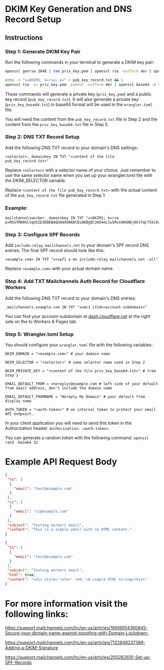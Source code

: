 # DKIM Key Generation and DNS Record Setup

## Instructions

### Step 1: Generate DKIM Key Pair

Run the following commands in your terminal to generate a DKIM key pair:

```bash
openssl genrsa 2048 | tee priv_key.pem | openssl rsa -outform der | openssl base64 -A > priv_key_base64.txt
```
```bash
echo -n "v=DKIM1; k=rsa; p=" > pub_key_record.txt && \
openssl rsa -in priv_key.pem -pubout -outform der | openssl base64 -A >> pub_key_record.txt
```

These commands will generate a private key (`priv_key.pem`) and a public key record (`pub_key_record.txt`). It will also generate a private key (`priv_key_base64.txt`) in base64 format will be used in the `wrangler.toml` file.

You will need the content from the `pub_key_record.txt` file in Step 2 and the content from the `priv_key_base64.txt` file in Step 5.

### Step 2: DNS TXT Record Setup

Add the following DNS TXT record to your domain's DNS settings:

```plaintext
<selector>._domainkey IN TXT "<content of the file pub_key_record.txt>"
```

Replace `<selector>` with a selector name of your choice. Just remember to use the same selector name when you set up your wrangler.toml file with the DKIM_SELECTOR variable.

Replace `<content of the file pub_key_record.txt>` with the actual content of the `pub_key_record.txt` file generated in Step 1.

### Example:

```plaintext
mailchannelsworker._domainkey IN TXT "v=DKIM1; k=rsa p=MIGfMA0GCSqGSIb3DQEBAQUAA4GNADCBiQKBgQC3mG4eLSu5Rvx6HGN8jOGlFqC75kC8zNtewXFNlrFnz9lfFkDI+1C4olQ+8H1OpCo4m77LU/NKzS1Koy5Cn/nLhn5oTwEx1DfU3//yCj5mQWYpTfbI1U/8OjGMepxJ2tXGh+sBK28Kvs0zhdDwjCkY3bT+1aZuKhELeWyETiTQIDAQAB"
```

### Step 3: Configure SPF Records

Add `include:relay.mailchannels.net` to your domain's SPF record DNS entries. The final SPF record should look like this:

```plaintext 
<example.com> IN TXT "v=spf1 a mx include:relay.mailchannels.net -all"
```

Replace `<example.com>` with your actual domain name.

### Step 4: Add TXT Mailchannels Auth Record for Cloudflare Workers

Add the following DNS TXT record to your domain's DNS entries:

```plaintext
_mailchannels.example.com IN TXT "v=mc1 cfid=<account-subdomain>"
```

You can find your account-subdomain at [dash.cloudflare.net](dash.cloudflare.net) at the right side on the to Workers & Pages tab.

### Step 5: Wrangler.toml Setup

You should configure your `wrangler.toml` file with the following variables:

```plaintext
DKIM_DOMAIN = "<example.com>" # your domain name

DKIM_SELECTOR = "<selector>" # same selector name used in Step 2

DKIM_PRIVATE_KEY = "<content of the file priv_key_base64.txt>" # from Step 1

EMAIL_DEFAULT_FROM = <noreply>@example.com # left side of your default from email address, don't include the domain name

EMAIL_DEFAULT_FROMNAME = "Noreply My Domain" # your default from display name

AUTH_TOKEN = "<auth-token>" # an internal token to protect your email API endpoint.
```
In your client application you will need to send this token in the Authorization header. `Authorization: <auth-token>`.

You can generate a random token with the following command: `openssl rand -base64 32`

# Example API Request Body

```json
{
 "to": [
  {
  	"email": "test@example.com"
  }
 ],
 "cc": [
  {
  	"email": "cc@example.com"
  }
 ],
 "subject": "Testing workers email",
 "content": "This is a simple email with no HTML content."
}

{
 "to": [
  {
  	"email": "test@example.com"
  }
 ],
 "subject": "Testing workers email",
 "html": true,
 "content": "<div style='color: red;'>A simple HTML string</div>"
}
```


# For more information visit the following links:
https://support.mailchannels.com/hc/en-us/articles/16918954360845-Secure-your-domain-name-against-spoofing-with-Domain-Lockdown-

https://support.mailchannels.com/hc/en-us/articles/7122849237389-Adding-a-DKIM-Signature

https://support.mailchannels.com/hc/en-us/articles/200262610-Set-up-SPF-Records